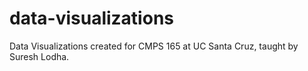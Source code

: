 # data-visualizations
Data Visualizations created for CMPS 165 at UC Santa Cruz, taught by Suresh Lodha.
